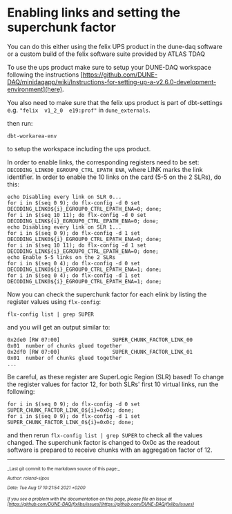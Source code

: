 # Enabling links and setting the superchunk factor
You can do this either using the felix UPS product in the dune-daq software or a custom build of the felix software suite provided by ATLAS TDAQ

To use the ups product make sure to setup your DUNE-DAQ workspace following the instructions [https://github.com/DUNE-DAQ/minidaqapp/wiki/Instructions-for-setting-up-a-v2.6.0-development-environment](here).

You also need to make sure that the felix ups product is part of dbt-settings e.g. `"felix  v1_2_0  e19:prof"`
in `dune_externals`.

then run:
```
dbt-workarea-env
```

to setup the workspace including the ups product.

In order to enable links, the corresponding registers need to be set: `DECODING_LINK00_EGROUP0_CTRL_EPATH_ENA`, where LINK marks the link identifier. In order to enable the 10 links on the card (5-5 on the 2 SLRs), do this:

```
echo Disabling every link on SLR 0...
for i in $(seq 0 9); do flx-config -d 0 set DECODING_LINK0${i}_EGROUP0_CTRL_EPATH_ENA=0; done;
for i in $(seq 10 11); do flx-config -d 0 set DECODING_LINK${i}_EGROUP0_CTRL_EPATH_ENA=0; done;
echo Disabling every link on SLR 1...
for i in $(seq 0 9); do flx-config -d 1 set DECODING_LINK0${i}_EGROUP0_CTRL_EPATH_ENA=0; done;
for i in $(seq 10 11); do flx-config -d 1 set DECODING_LINK${i}_EGROUP0_CTRL_EPATH_ENA=0; done;
echo Enable 5-5 links on the 2 SLRs
for i in $(seq 0 4); do flx-config -d 0 set DECODING_LINK0${i}_EGROUP0_CTRL_EPATH_ENA=1; done;
for i in $(seq 0 4); do flx-config -d 1 set DECODING_LINK0${i}_EGROUP0_CTRL_EPATH_ENA=1; done;

```

Now you can check the superchunk factor for each elink by listing the register values using `flx-config`:
```
flx-config list | grep SUPER
```
and you will get an output similar to:

```
0x2de0 [RW 07:00]                 SUPER_CHUNK_FACTOR_LINK_00                0x01  number of chunks glued together
0x2df0 [RW 07:00]                 SUPER_CHUNK_FACTOR_LINK_01                0x01  number of chunks glued together
...
```

Be careful, as these register are SuperLogic Region (SLR) based! To change the register values for factor 12, for both SLRs' first 10 virtual links, run the following:
```
for i in $(seq 0 9); do flx-config -d 0 set SUPER_CHUNK_FACTOR_LINK_0${i}=0x0c; done;
for i in $(seq 0 9); do flx-config -d 1 set SUPER_CHUNK_FACTOR_LINK_0${i}=0x0c; done;

```

and then rerun `flx-config list | grep SUPER` to check all the values changed. The superchunk factor is changed to 0x0c as the readout software is prepared to receive chunks with an aggregation factor of 12.

-----

<font size="1">
_Last git commit to the markdown source of this page:_


_Author: roland-sipos_

_Date: Tue Aug 17 10:21:54 2021 +0200_

_If you see a problem with the documentation on this page, please file an Issue at [https://github.com/DUNE-DAQ/flxlibs/issues](https://github.com/DUNE-DAQ/flxlibs/issues)_
</font>
